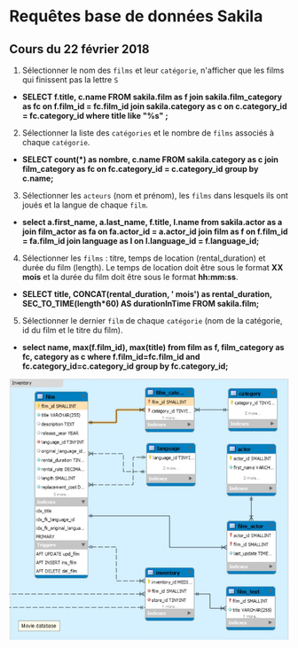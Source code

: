 # Requêtes base de données Sakila


## Cours du 22 février 2018

1. Sélectionner le nom des `films` et leur `catégorie`, n'afficher que les films qui finissent pas la lettre `S`

 - **SELECT f.title, c.name FROM sakila.film as f
join sakila.film_category as fc on f.film_id = fc.film_id
join sakila.category as c on c.category_id = fc.category_id
where title like "%s"
;**


2. Sélectionner la liste des `catégories` et le nombre de `films` associés à chaque `catégorie`.

 - **SELECT count(*) as nombre, c.name FROM sakila.category as c
 join film_category as fc on fc.category_id = c.category_id
 group by c.name;**

3. Sélectionner les `acteurs` (nom et prénom), les `films` dans lesquels ils ont joués et la langue de chaque `film`.

 - **select a.first_name, a.last_name, f.title, l.name from sakila.actor as a
join film_actor as fa on fa.actor_id = a.actor_id
join film as f on f.film_id = fa.film_id
join language as l on l.language_id = f.language_id;**


4. Sélectionner les `films` : titre, temps de location (rental_duration) et durée du film (length). Le temps de location doit être sous le format **XX mois** et la durée du film doit être sous le format **hh:mm:ss**.

 - **SELECT title,
  CONCAT(rental_duration, ' mois') as rental_duration,
  SEC_TO_TIME(length*60) AS durationInTime
  FROM sakila.film;**

5. Sélectionner le dernier `film` de chaque `catégorie` (nom de la catégorie, id du film et le titre du film).

 - **select name, max(f.film_id), max(title)
 from film as f, film_category as fc, category as c
 where f.film_id=fc.film_id
 and fc.category_id=c.category_id
 group by fc.category_id;**

![Customer Data](images/request_2018_02_22.JPG)
